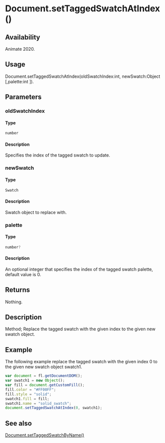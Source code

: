 # Document.setTaggedSwatchAtIndex()

## Availability

Animate 2020.

## Usage

Document.setTaggedSwatchAtIndex(oldSwatchIndex:int, newSwatch:Object [,palette:int ]).

## Parameters

### **oldSwatchIndex**

#### Type

```typescript
number
```

#### Description

Specifies the index of the tagged swatch to update.

### **newSwatch**

#### Type

```typescript
Swatch
```

#### Description

Swatch object to replace with.

### **palette**

#### Type

```typescript
number?
```

#### Description

An optional integer that specifies the index of the tagged swatch palette, default value is 0.

## Returns

Nothing.

## Description

Method; Replace the tagged swatch with the given index to the given new swatch object.

## Example

The following example replace the tagged swatch with the given index 0 to the given new swatch object swatch1.

```javascript
var document = fl.getDocumentDOM();
var swatch1 = new Object();
var fill = document.getCustomFill();
fill.color = "#FF00FF";
fill.style = "solid";
swatch1.fill = fill;
swatch1.name = "solid_swatch";
document.setTaggedSwatchAtIndex(0, swatch1);
```

## See also

[Document.setTaggedSwatchByName()](../Document_object/Document6068.md)
